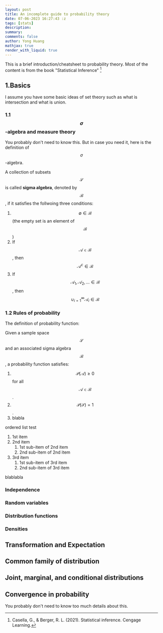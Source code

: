 ```yaml
---
layout: post
title: An incomplete guide to probability theory
date: 07-06-2023 16:27:43 :z
tags: [stats]
description:
summary:
comments: false
author: Yong Huang
mathjax: true
render_with_liquid: true
---
```


This is a brief introduction/cheatsheet to probability theory. Most of the content is from the book "Statistical Inference" [^fn1]


## 1.Basics
I assume you have some basic ideas of set theory such as what is intersection and what is union.
### 1.1 $$\sigma$$-algebra and measure theory
You probably don't need to know this. But in case you need it, here is the definition of $$\sigma$$-algebra. 

A collection of subsets $$\mathcal{S}$$ is called **sigma algebra**, denoted by $$\mathcal{B}$$, if it satisfies the follwoing three conditions:


1.   $$\emptyset \in \mathcal{B}$$ (the empty set is an element of $$\mathcal{B}$$)
2.   If $$\mathcal{A} \in \mathcal{B}$$, then $$\mathcal{A}^{c} \in \mathcal{B}$$
3.   If $$\mathcal{A}_{1}, \mathcal{A}_{2},... \in \mathcal{B}$$, then $$\cup_{i=1}^{\infty} \mathcal{A}_{i} \in \mathcal{B}$$ 


### 1.2 Rules of probability

The definition of probability function:

Given a sample space $$\mathcal{S}$$ and an associated sigma algebra $$\mathcal{B}$$, a probability function satisfies:

1.   $$\mathcal{P}(\mathcal{A})  \geq 0$$ for all $$\mathcal{A} \in \mathcal{B}$$.
2.   $$\mathcal{P}(\mathcal{S}) = 1$$.
3.   blabla


ordered list test

1. 1st item
2. 2nd item
    1. 1st sub-item of 2nd item
    2. 2nd sub-item of 2nd item
3. 3rd item
    1. 1st sub-item of 3rd item
    2. 2nd sub-item of 3rd item

blablabla 




### Independence
### Random variables
### Distribution functions
### Densities
## Transformation and Expectation
## Common family of distribution
## Joint, marginal, and conditional distributions
## Convergence in probability
You probably don't need to know too much details about this.

[^fn1]: Casella, G., & Berger, R. L. (2021). Statistical inference. Cengage Learning.
